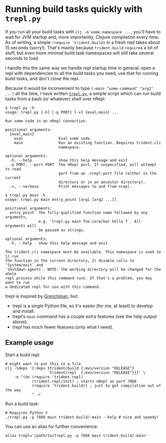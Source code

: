 # Running build tasks quickly with `trepl.py`

If you run all your build tasks with `clj -m some.namespace ...`, you'll have
to wait for JVM startup and, more importantly, Clojure compilation every time.
As of writing, a simple `(require 'trident.build)` in a fresh repl takes about
15 seconds (sorry!). That's mainly because `trident.build` `require`s a lot of
stuff, but even more minimal build task namespaces will still take several
seconds to load.

I handle this the same way we handle repl startup time in general: open a repl
with dependencies to all the build tasks you need, use that for running build
tasks, and don't close the repl.

Because it would be inconvenient to type `(-main "some-command" "arg1" ...)` all
the time, I have written [`trepl.py`](../bin/trepl.py), a simple script which
can run build tasks from a bash (or whatever) shell over nRepl.

```
$ trepl.py -h
usage: trepl.py [-h] [-p PORT] [-v] {eval,main} ...

Run some code in an nRepl connection.

positional arguments:
  {eval,main}
    eval                Eval some code.
    main                Run an existing function. Requires trident.cli
                        namespace.

optional arguments:
  -h, --help            show this help message and exit
  -p PORT, --port PORT  The nRepl port. If unspecified, will attempt to read
                        port from an .nrepl-port file (either in the current
                        directory or in an ancestor directory).
  -v, --verbose         Print messages to and from nrepl.

$ trepl.py main -h
usage: trepl.py main entry_point [arg1 [arg2 ...]]

positional arguments:
  entry_point  The fully-qualified function name followed by any arguments,
               e.g. `trepl.py main foo.core/bar hello 7`. All arguments will
               be passed as strings.

optional arguments:
  -h, --help   show this help message and exit

The trident.cli namespace must be available. This namespace is used to 1) run
the function in the current directory, 2) disable calls to `System/exit` and
`shutdown-agents`. NOTE: the working directory will be changed for the whole
repl process while this command runs. If that's a problem, you may want to run
a dedicated repl for use with this command.
```

trepl is inspired by [Grenchman](https://github.com/technomancy/grenchman), but:
 - trepl is a single Python file, so it's easier (for me, at least) to develop
   and install.
 - trepl's `main` command has a couple extra features (see the help output
   above).
 - trepl has much fewer features (only what I need).

## Example usage

Start a build repl:
```
# might want to put this in a file
clj -Sdeps '{:deps {trident/build {:mvn/version "RELEASE"}
                    trident/repl  {:mvn/version "RELEASE"}}}' \
    -e "(do (require 'trident.repl)
            (trident.repl/init) ; starts nRepl on port 7888
            (require 'trident.build)) ; just to get compilation out of the way
            " -r
```

Run a build task:
```
# Requires Python 3
./trepl.py -p 7888 main trident.build/-main --help # nice and speedy!
```

You can use an alias for further convenience:
```
alias trepl='/path/to/trepl.py -p 7888 main trident.build/-main'
```
